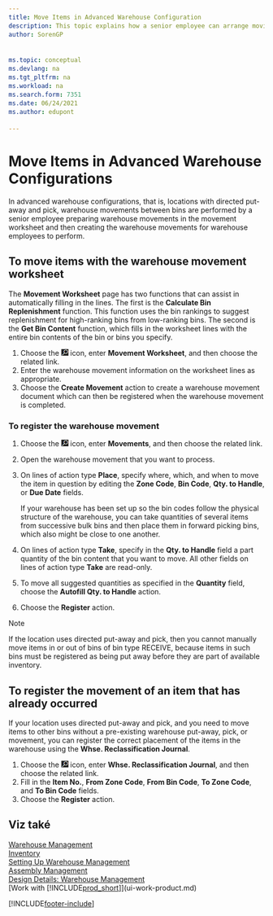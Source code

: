 ```yaml
---
title: Move Items in Advanced Warehouse Configuration
description: This topic explains how a senior employee can arrange moving items in advanced warehouse configurations - applicable to locations with directed put-away and pick.
author: SorenGP


ms.topic: conceptual
ms.devlang: na
ms.tgt_pltfrm: na
ms.workload: na
ms.search.form: 7351
ms.date: 06/24/2021
ms.author: edupont

---
```

# Move Items in Advanced Warehouse Configurations
In advanced warehouse configurations, that is, locations with directed put-away and pick, warehouse movements between bins are performed by a senior employee preparing warehouse movements in the movement worksheet and then creating the warehouse movements for warehouse employees to perform.

## To move items with the warehouse movement worksheet
The **Movement Worksheet** page has two functions that can assist in automatically filling in the lines. The first is the **Calculate Bin Replenishment** function. This function uses the bin rankings to suggest replenishment for high-ranking bins from low-ranking bins. The second is the **Get Bin Content** function, which fills in the worksheet lines with the entire bin contents of the bin or bins you specify.

1. Choose the ![Lightbulb that opens the Tell Me feature.](media/ui-search/search_small.png "Tell me what you want to do") icon, enter **Movement Worksheet**, and then choose the related link.
2. Enter the warehouse movement information on the worksheet lines as appropriate.
3. Choose the **Create Movement** action to create a warehouse movement document which can then be registered when the warehouse movement is completed.

### To register the warehouse movement
1. Choose the ![Lightbulb that opens the Tell Me feature.](media/ui-search/search_small.png "Tell me what you want to do") icon, enter **Movements**, and then choose the related link.
2. Open the warehouse movement that you want to process.
3. On lines of action type **Place**, specify where, which, and when to move the item in question by editing the **Zone Code**, **Bin Code**, **Qty. to Handle**, or **Due Date** fields.

   If your warehouse has been set up so the bin codes follow the physical structure of the warehouse, you can take quantities of several items from successive bulk bins and then place them in forward picking bins, which also might be close to one another.
4. On lines of action type **Take**, specify in the **Qty. to Handle** field a part quantity of the bin content that you want to move. All other fields on lines of action type **Take** are read-only.
5. To move all suggested quantities as specified in the **Quantity** field, choose the **Autofill Qty. to Handle** action.
6. Choose the **Register** action.

> [!NOTE]  
> If the location uses directed put-away and pick, then you cannot manually move items in or out of bins of bin type RECEIVE, because items in such bins must be registered as being put away before they are part of available inventory.

## To register the movement of an item that has already occurred
If your location uses directed put-away and pick, and you need to move items to other bins without a pre-existing warehouse put-away, pick, or movement, you can register the correct placement of the items in the warehouse using the **Whse. Reclassification Journal**.

1. Choose the ![Lightbulb that opens the Tell Me feature.](media/ui-search/search_small.png "Tell me what you want to do") icon, enter **Whse. Reclassification Journal**, and then choose the related link.
2. Fill in the **Item No.**, **From Zone Code**, **From Bin Code**, **To Zone Code**, and **To Bin Code** fields.
3. Choose the **Register** action.

## Viz také
[Warehouse Management](warehouse-manage-warehouse.md)  
[Inventory](inventory-manage-inventory.md)  
[Setting Up Warehouse Management](warehouse-setup-warehouse.md)     
[Assembly Management](assembly-assemble-items.md)    
[Design Details: Warehouse Management](design-details-warehouse-management.md)  
[Work with [!INCLUDE[prod_short](includes/prod_short.md)]](ui-work-product.md)


[!INCLUDE[footer-include](includes/footer-banner.md)]